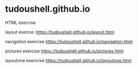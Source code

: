 # tudoushell.github.io
HTML exercise


layout exerice:
https://tudoushell.github.io/layout.html


navigation exercise
https://tudoushell.github.io/navigation.html

pictures exercise
https://tudoushell.github.io/pictures.html

layoutone exericise
https://tudoushell.github.io/layoutone.html

 
